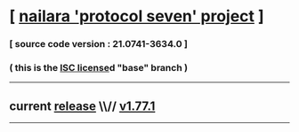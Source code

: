 
# [ [nailara 'protocol seven' project](http://nailara.network/) ]

### [ source code version : 21.0741-3634.0 ]

### ( this is the [ISC license](license)d "base" branch )
---
## current [release](https://github.com/taekiten/nailara/releases) \\\\// [v1.77.1](https://github.com/taekiten/nailara/releases/tag/v1.77.1)
---
